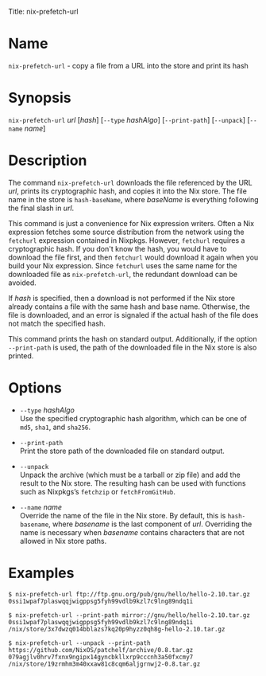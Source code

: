 Title: nix-prefetch-url

# Name

`nix-prefetch-url` - copy a file from a URL into the store and print its hash

# Synopsis

`nix-prefetch-url` *url* [*hash*]
  [`--type` *hashAlgo*]
  [`--print-path`]
  [`--unpack`]
  [`--name` *name*]

# Description

The command `nix-prefetch-url` downloads the file referenced by the URL
*url*, prints its cryptographic hash, and copies it into the Nix store.
The file name in the store is `hash-baseName`, where *baseName* is
everything following the final slash in *url*.

This command is just a convenience for Nix expression writers. Often a
Nix expression fetches some source distribution from the network using
the `fetchurl` expression contained in Nixpkgs. However, `fetchurl`
requires a cryptographic hash. If you don't know the hash, you would
have to download the file first, and then `fetchurl` would download it
again when you build your Nix expression. Since `fetchurl` uses the same
name for the downloaded file as `nix-prefetch-url`, the redundant
download can be avoided.

If *hash* is specified, then a download is not performed if the Nix
store already contains a file with the same hash and base name.
Otherwise, the file is downloaded, and an error is signaled if the
actual hash of the file does not match the specified hash.

This command prints the hash on standard output. Additionally, if the
option `--print-path` is used, the path of the downloaded file in the
Nix store is also printed.

# Options

  - `--type` *hashAlgo*  
    Use the specified cryptographic hash algorithm, which can be one of
    `md5`, `sha1`, and `sha256`.

  - `--print-path`  
    Print the store path of the downloaded file on standard output.

  - `--unpack`  
    Unpack the archive (which must be a tarball or zip file) and add the
    result to the Nix store. The resulting hash can be used with
    functions such as Nixpkgs’s `fetchzip` or `fetchFromGitHub`.

  - `--name` *name*  
    Override the name of the file in the Nix store. By default, this is
    `hash-basename`, where *basename* is the last component of *url*.
    Overriding the name is necessary when *basename* contains characters
    that are not allowed in Nix store paths.

# Examples

```console
$ nix-prefetch-url ftp://ftp.gnu.org/pub/gnu/hello/hello-2.10.tar.gz
0ssi1wpaf7plaswqqjwigppsg5fyh99vdlb9kzl7c9lng89ndq1i
```

```console
$ nix-prefetch-url --print-path mirror://gnu/hello/hello-2.10.tar.gz
0ssi1wpaf7plaswqqjwigppsg5fyh99vdlb9kzl7c9lng89ndq1i
/nix/store/3x7dwzq014bblazs7kq20p9hyzz0qh8g-hello-2.10.tar.gz
```

```console
$ nix-prefetch-url --unpack --print-path https://github.com/NixOS/patchelf/archive/0.8.tar.gz
079agjlv0hrv7fxnx9ngipx14gyncbkllxrp9cccnh3a50fxcmy7
/nix/store/19zrmhm3m40xxaw81c8cqm6aljgrnwj2-0.8.tar.gz
```
